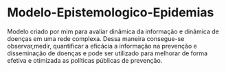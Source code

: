 # Modelo-Epistemologico-Epidemias
Modelo criado por mim para avaliar dinâmica da informação e dinâmica de doenças em uma rede complexa. Dessa maneira consegue-se observar,medir, quantificar a eficácia a informação na prevenção e disseminação de doenças e pode ser utilizado para melhorar de forma efetiva e otimizada as políticas públicas de prevenção.
